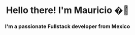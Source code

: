 <h1 align="center">Hello there! I'm Mauricio �🚀</h1>
<h3 align="center">I'm a passionate Fullstack developer from Mexico</h3>



